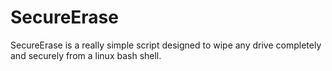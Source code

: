 # SecureErase

SecureErase is a really simple script designed to wipe any drive completely and securely from a linux bash shell.

